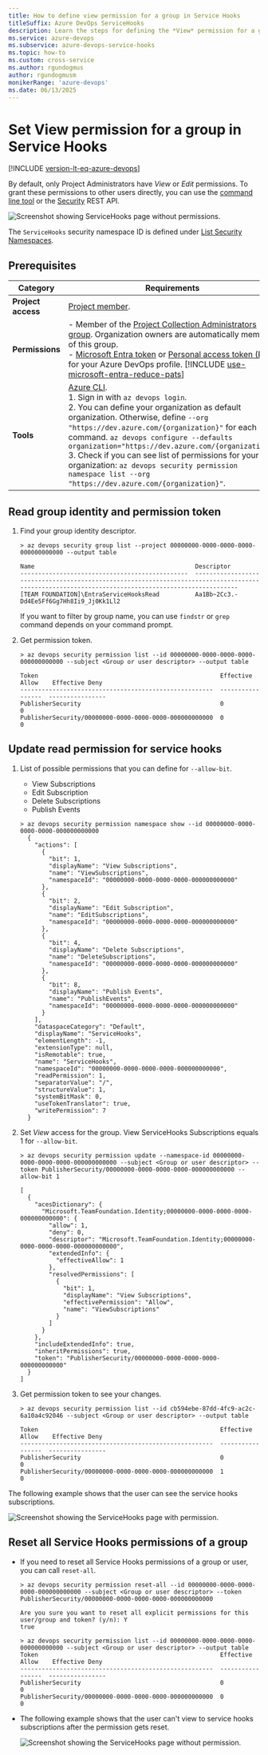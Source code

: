 ```yaml
---
title: How to define view permission for a group in Service Hooks
titleSuffix: Azure DevOps ServiceHooks
description: Learn the steps for defining the *View* permission for a group in Service Hooks.
ms.service: azure-devops
ms.subservice: azure-devops-service-hooks
ms.topic: how-to 
ms.custom: cross-service
ms.author: rgundogmus
author: rgundogmusm
monikerRange: 'azure-devops'
ms.date: 06/13/2025
---
```


# Set View permission for a group in Service Hooks
[!INCLUDE [version-lt-eq-azure-devops](../includes/version-lt-eq-azure-devops.md)]

By default, only Project Administrators have _View_ or _Edit_ permissions. To grant these permissions to other users directly, you can use the [command line tool](../organizations/security/manage-tokens-namespaces.md) or the [Security](/rest/api/azure/devops/security/) REST API. 

![Screenshot showing ServiceHooks page without permissions.](./media/permissions/no-permission-service-hooks.png)

The `ServiceHooks` security namespace ID is defined under [List Security Namespaces](../organizations/security/manage-tokens-namespaces.md#list-security-namespaces).

## Prerequisites

| Category | Requirements |
|--------------|-------------|
|**Project access**| [Project member](../organizations/security/add-users-team-project.md). |
|**Permissions**| - Member of the [Project Collection Administrators group](../organizations/security/look-up-project-collection-administrators.md). Organization owners are automatically members of this group.<br>- [Microsoft Entra token](../integrate/get-started/authentication/entra.md) or [Personal access token (PAT)](../organizations/accounts/use-personal-access-tokens-to-authenticate.md) for your Azure DevOps profile. [!INCLUDE [use-microsoft-entra-reduce-pats](../includes/use-microsoft-entra-reduce-pats.md)]   |
|**Tools**|[Azure CLI](/cli/azure/install-azure-cli).<br>1. Sign in with `az devops login`.<br>2. You can define your organization as default organization. Otherwise, define `--org "https://dev.azure.com/{organization}"` for each command. ```az devops configure --defaults organization="https://dev.azure.com/{organization}"```<br>3. Check if you can see list of permissions for your organization: ```az devops security permission namespace list --org "https://dev.azure.com/{organization}"```.   |

## Read group identity and permission token

1. Find your group identity descriptor.
    ```
    > az devops security group list --project 00000000-0000-0000-0000-000000000000 --output table

    Name                                             Descriptor
    -----------------------------------------------  --------------------------------------------------------------------------------------------------------------------------------------------------
    [TEAM FOUNDATION]\EntraServiceHooksRead          Aa1Bb~2Cc3.-Dd4Ee5Ff6Gg7Hh8Ii9_Jj0Kk1Ll2
    ```
    If you want to filter by group name, you can use `findstr` or `grep` command depends on your command prompt.

2. Get permission token.
    ```
    > az devops security permission list --id 00000000-0000-0000-0000-000000000000 --subject <Group or user descriptor> --output table

    Token                                                   Effective Allow    Effective Deny
    ------------------------------------------------------  -----------------  ----------------
    PublisherSecurity                                       0                  0
    PublisherSecurity/00000000-0000-0000-0000-000000000000  0                  0
    ```

## Update read permission for service hooks

1. List of possible permissions that you can define for `--allow-bit`.
    - View Subscriptions
    - Edit Subscription
    - Delete Subscriptions
    - Publish Events

    ```
    > az devops security permission namespace show --id 00000000-0000-0000-0000-000000000000
      {
        "actions": [
          {
            "bit": 1,
            "displayName": "View Subscriptions",
            "name": "ViewSubscriptions",
            "namespaceId": "00000000-0000-0000-0000-000000000000"
          },
          {
            "bit": 2,
            "displayName": "Edit Subscription",
            "name": "EditSubscriptions",
            "namespaceId": "00000000-0000-0000-0000-000000000000"
          },
          {
            "bit": 4,
            "displayName": "Delete Subscriptions",
            "name": "DeleteSubscriptions",
            "namespaceId": "00000000-0000-0000-0000-000000000000"
          },
          {
            "bit": 8,
            "displayName": "Publish Events",
            "name": "PublishEvents",
            "namespaceId": "00000000-0000-0000-0000-000000000000"
          }
        ],
        "dataspaceCategory": "Default",
        "displayName": "ServiceHooks",
        "elementLength": -1,
        "extensionType": null,
        "isRemotable": true,
        "name": "ServiceHooks",
        "namespaceId": "00000000-0000-0000-0000-000000000000",
        "readPermission": 1,
        "separatorValue": "/",
        "structureValue": 1,
        "systemBitMask": 0,
        "useTokenTranslator": true,
        "writePermission": 7
      }
    ```

2. Set _View_ access for the group. View ServiceHooks Subscriptions equals 1 for `--allow-bit`.
    ```
    > az devops security permission update --namespace-id 00000000-0000-0000-0000-000000000000 --subject <Group or user descriptor> --token PublisherSecurity/00000000-0000-0000-0000-000000000000 --allow-bit 1

    [
      {
        "acesDictionary": {
          "Microsoft.TeamFoundation.Identity;00000000-0000-0000-0000-000000000000": {
            "allow": 1,
            "deny": 0,
            "descriptor": "Microsoft.TeamFoundation.Identity;00000000-0000-0000-0000-000000000000",
            "extendedInfo": {
              "effectiveAllow": 1
            },
            "resolvedPermissions": [
              {
                "bit": 1,
                "displayName": "View Subscriptions",
                "effectivePermission": "Allow",
                "name": "ViewSubscriptions"
              }
            ]
          }
        },
        "includeExtendedInfo": true,
        "inheritPermissions": true,
        "token": "PublisherSecurity/00000000-0000-0000-0000-000000000000"
      }
    ]
    ```

3. Get permission token to see your changes.
    ```
    > az devops security permission list --id cb594ebe-87dd-4fc9-ac2c-6a10a4c92046 --subject <Group or user descriptor> --output table

    Token                                                   Effective Allow    Effective Deny
    ------------------------------------------------------  -----------------  ----------------
    PublisherSecurity                                       0                  0
    PublisherSecurity/00000000-0000-0000-0000-000000000000  1                  0
    ```

The following example shows that the user can see the service hooks subscriptions.

![Screenshot showing the ServiceHooks page with permission.](./media/permissions/service-hooks-subscriptions-with-permission.png)

## Reset all Service Hooks permissions of a group

- If you need to reset all Service Hooks permissions of a group or user, you can call `reset-all`.

    ```
    > az devops security permission reset-all --id 00000000-0000-0000-0000-000000000000 --subject <Group or user descriptor> --token PublisherSecurity/00000000-0000-0000-0000-000000000000

    Are you sure you want to reset all explicit permissions for this user/group and token? (y/n): Y
    true

    > az devops security permission list --id 00000000-0000-0000-0000-000000000000 --subject <Group or user descriptor> --output table
    Token                                                   Effective Allow    Effective Deny
    ------------------------------------------------------  -----------------  ----------------
    PublisherSecurity                                       0                  0
    PublisherSecurity/00000000-0000-0000-0000-000000000000  0                  0
    ```

- The following example shows that the user can't view to service hooks subscriptions after the permission gets reset.

    ![Screenshot showing the ServiceHooks page without permission.](./media/permissions/no-permission-service-hooks.png)

